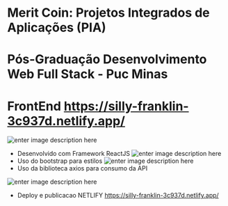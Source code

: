 # Merit Coin: Projetos Integrados de Aplicações (PIA) 
# Pós-Graduação Desenvolvimento Web Full Stack - Puc Minas
# FrontEnd https://silly-franklin-3c937d.netlify.app/

![enter image description here](https://upload.wikimedia.org/wikipedia/commons/thumb/a/a7/React-icon.svg/1200px-React-icon.svg.png)
- Desenvolvido com Framework ReactJS
![enter image description here](https://getbootstrap.com.br/docs/4.1/assets/brand/bootstrap-social.png)
- Uso do bootstrap para estilos
![enter image description here](https://miro.medium.com/max/3840/1*Y4XYHylpigYOvfeqGWQmiQ.png)
- Uso da biblioteca axios para consumo da API

![enter image description here](https://www.netlify.com/img/global/meta-image.jpg)
- Deploy e publicacao NETLIFY https://silly-franklin-3c937d.netlify.app/

